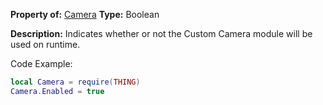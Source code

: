 **Property of:** [Camera](Camera.md)
**Type:** Boolean

**Description:** Indicates whether or not the Custom Camera module will be used on runtime.

Code Example:
```lua
local Camera = require(THING)
Camera.Enabled = true
```
